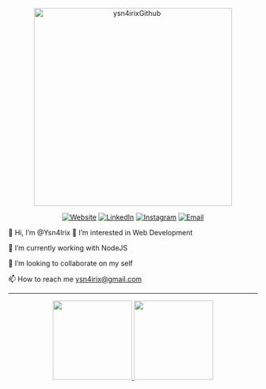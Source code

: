 <p align="center">
 <img width="400px" src="https://res.cloudinary.com/ysnirix/image/upload/v1628799571/logo_uuiutr.svg" align="center" alt="ysn4irixGithub" />
</p>

<p align="center">
<a href="https://www.ysnirix.me/"><img alt="Website" src="https://img.shields.io/badge/Website-www.ysnirix.me-blue?style=flat-square&logo=google-chrome"></a>
<a href="https://www.linkedin.com/in/yassine-e-553465195"><img alt="LinkedIn" src="https://img.shields.io/badge/LinkedIn-ysnirix-blue?style=flat-square&logo=linkedin"></a>
<a href="https://www.instagram.com/ysn.irix"><img alt="Instagram" src="https://img.shields.io/badge/Instagram-ysn.irix-blue?style=flat-square&logo=instagram"></a>
<a href="mailto:ysn4irix@gmail.com"><img alt="Email" src="https://img.shields.io/badge/Email-ysn4irix@gmail.com-blue?style=flat-square&logo=gmail"></a>
</p>

👋 Hi, I’m @Ysn4Irix
👀 I’m interested in Web Development</p>
🌱 I’m currently working with NodeJS</p>
💞️ I’m looking to collaborate on my self</p>
📫 How to reach me ysn4irix@gmail.com

---

<p align="center">
<a href="https://github.com/ysn4irix" align="center">
  <img height="160em" src="https://github-readme-stats.vercel.app/api?username=ysn4irix&theme=dracula&show_icons=true" />
  <img height="160em" src="https://github-readme-stats.vercel.app/api/top-langs/?username=ysn4irix&theme=dracula&layout=compact" />
</a>
</p>

<!---
Ysn4Irix/Ysn4Irix is a ✨ special ✨ repository because its `README.md` (this file) appears on your GitHub profile.
You can click the Preview link to take a look at your changes.
--->
